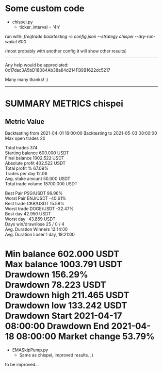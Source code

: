 # Some custom code

- chispei.py
	- ticker_interval = '4h'

run with: *freqtrade backtesting -c config.json --strategy chispei --dry-run-wallet 600*

(most probably with another config it will show other results)

---

Any help would be appreciated: 0x17dac3A5bD18084Ab38a84d214FB9B1622dc5217

Many many thanks! :)

---


# SUMMARY METRICS chispei

 Metric                 Value               
--------------------------------------------
 Backtesting from       2021-04-01 16:00:00 
 Backtesting to         2021-05-03 08:00:00 
 Max open trades        20                  
                                            
 Total trades           374                 
 Starting balance       600.000 USDT        
 Final balance          1002.522 USDT       
 Absolute profit        402.522 USDT        
 Total profit %         67.09%              
 Trades per day         12.06               
 Avg. stake amount      50.000 USDT         
 Total trade volume     18700.000 USDT      
                                            
 Best Pair              PSG/USDT 96.96%     
 Worst Pair             ENJ/USDT -40.61%    
 Best trade             CKB/USDT 15.59%     
 Worst trade            DOGE/USDT -32.47%   
 Best day               42.950 USDT         
 Worst day              -43.859 USDT        
 Days win/draw/lose     25 / 0 / 4          
 Avg. Duration Winners  12:14:00            
 Avg. Duration Loser    1 day, 19:21:00     
                                            
 Min balance            602.000 USDT        
 Max balance            1003.791 USDT       
 Drawdown               156.29%             
 Drawdown               78.223 USDT         
 Drawdown high          211.465 USDT        
 Drawdown low           133.242 USDT        
 Drawdown Start         2021-04-17 08:00:00 
 Drawdown End           2021-04-18 08:00:00 
 Market change          53.79%              
=============================================



- EMASkipPump.py
	- Same as chispei, improved results. ;)

to be improved...
